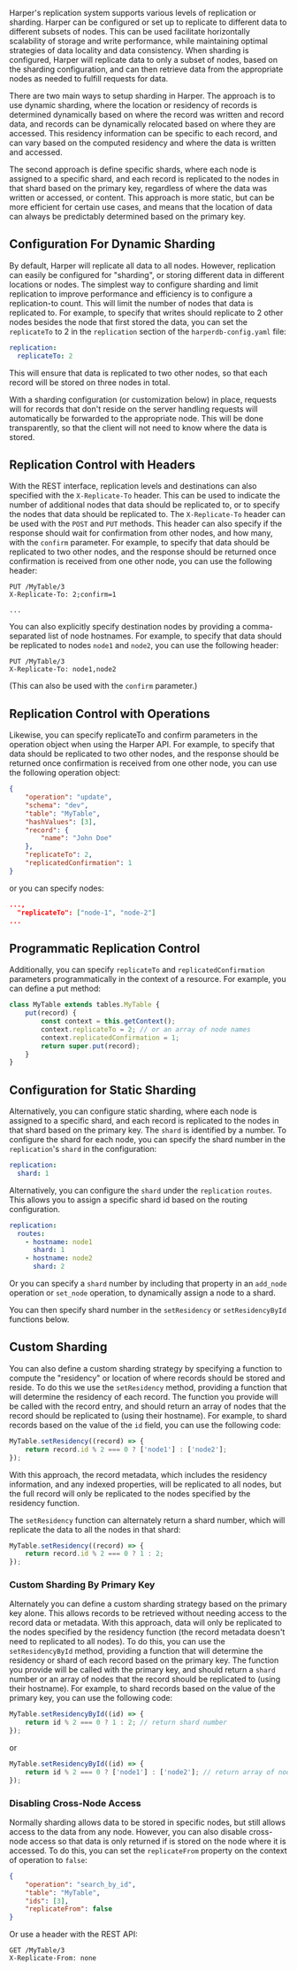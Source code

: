 Harper's replication system supports various levels of replication or sharding. Harper can be configured or set up to replicate to different data to different subsets of nodes. This can be used facilitate horizontally scalability of storage and write performance, while maintaining optimal strategies of data locality and data consistency. When sharding is configured, Harper will replicate data to only a subset of nodes, based on the sharding configuration, and can then retrieve data from the appropriate nodes as needed to fulfill requests for data.

There are two main ways to setup sharding in Harper. The approach is to use dynamic sharding, where the location or residency of records is determined dynamically based on where the record was written and record data, and records can be dynamically relocated based on where they are accessed. This residency information can be specific to each record, and can vary based on the computed residency and where the data is written and accessed.

The second approach is define specific shards, where each node is assigned to a specific shard, and each record is replicated to the nodes in that shard based on the primary key, regardless of where the data was written or accessed, or content. This approach is more static, but can be more efficient for certain use cases, and means that the location of data can always be predictably determined based on the primary key.

## Configuration For Dynamic Sharding

By default, Harper will replicate all data to all nodes. However, replication can easily be configured for "sharding", or storing different data in different locations or nodes. The simplest way to configure sharding and limit replication to improve performance and efficiency is to configure a replication-to count. This will limit the number of nodes that data is replicated to. For example, to specify that writes should replicate to 2 other nodes besides the node that first stored the data, you can set the `replicateTo` to 2 in the `replication` section of the `harperdb-config.yaml` file:

```yaml
replication:
  replicateTo: 2
```

This will ensure that data is replicated to two other nodes, so that each record will be stored on three nodes in total.

With a sharding configuration (or customization below) in place, requests will for records that don't reside on the server handling requests will automatically be forwarded to the appropriate node. This will be done transparently, so that the client will not need to know where the data is stored.

## Replication Control with Headers

With the REST interface, replication levels and destinations can also specified with the `X-Replicate-To` header. This can be used to indicate the number of additional nodes that data should be replicated to, or to specify the nodes that data should be replicated to. The `X-Replicate-To` header can be used with the `POST` and `PUT` methods. This header can also specify if the response should wait for confirmation from other nodes, and how many, with the `confirm` parameter. For example, to specify that data should be replicated to two other nodes, and the response should be returned once confirmation is received from one other node, you can use the following header:

```http
PUT /MyTable/3
X-Replicate-To: 2;confirm=1

...
```

You can also explicitly specify destination nodes by providing a comma-separated list of node hostnames. For example, to specify that data should be replicated to nodes `node1` and `node2`, you can use the following header:

```http
PUT /MyTable/3
X-Replicate-To: node1,node2
```

(This can also be used with the `confirm` parameter.)

## Replication Control with Operations

Likewise, you can specify replicateTo and confirm parameters in the operation object when using the Harper API. For example, to specify that data should be replicated to two other nodes, and the response should be returned once confirmation is received from one other node, you can use the following operation object:

```json
{
	"operation": "update",
	"schema": "dev",
	"table": "MyTable",
	"hashValues": [3],
	"record": {
		"name": "John Doe"
	},
	"replicateTo": 2,
	"replicatedConfirmation": 1
}
```

or you can specify nodes:

```json
...,
  "replicateTo": ["node-1", "node-2"]
...
```

## Programmatic Replication Control

Additionally, you can specify `replicateTo` and `replicatedConfirmation` parameters programmatically in the context of a resource. For example, you can define a put method:

```javascript
class MyTable extends tables.MyTable {
	put(record) {
		const context = this.getContext();
		context.replicateTo = 2; // or an array of node names
		context.replicatedConfirmation = 1;
		return super.put(record);
	}
}
```

## Configuration for Static Sharding

Alternatively, you can configure static sharding, where each node is assigned to a specific shard, and each record is replicated to the nodes in that shard based on the primary key. The `shard` is identified by a number. To configure the shard for each node, you can specify the shard number in the `replication`'s `shard` in the configuration:

```yaml
replication:
  shard: 1
```

Alternatively, you can configure the `shard` under the `replication` `routes`. This allows you to assign a specific shard id based on the routing configuration.

```yaml
replication:
  routes:
	- hostname: node1
	  shard: 1
	- hostname: node2
	  shard: 2
```

Or you can specify a `shard` number by including that property in an `add_node` operation or `set_node` operation, to dynamically assign a node to a shard.

You can then specify shard number in the `setResidency` or `setResidencyById` functions below.

## Custom Sharding

You can also define a custom sharding strategy by specifying a function to compute the "residency" or location of where records should be stored and reside. To do this we use the `setResidency` method, providing a function that will determine the residency of each record. The function you provide will be called with the record entry, and should return an array of nodes that the record should be replicated to (using their hostname). For example, to shard records based on the value of the `id` field, you can use the following code:

```javascript
MyTable.setResidency((record) => {
	return record.id % 2 === 0 ? ['node1'] : ['node2'];
});
```

With this approach, the record metadata, which includes the residency information, and any indexed properties, will be replicated to all nodes, but the full record will only be replicated to the nodes specified by the residency function.

The `setResidency` function can alternately return a shard number, which will replicate the data to all the nodes in that shard:

```javascript
MyTable.setResidency((record) => {
	return record.id % 2 === 0 ? 1 : 2;
});
```

### Custom Sharding By Primary Key

Alternately you can define a custom sharding strategy based on the primary key alone. This allows records to be retrieved without needing access to the record data or metadata. With this approach, data will only be replicated to the nodes specified by the residency function (the record metadata doesn't need to replicated to all nodes). To do this, you can use the `setResidencyById` method, providing a function that will determine the residency or shard of each record based on the primary key. The function you provide will be called with the primary key, and should return a `shard` number or an array of nodes that the record should be replicated to (using their hostname). For example, to shard records based on the value of the primary key, you can use the following code:

```javascript
MyTable.setResidencyById((id) => {
	return id % 2 === 0 ? 1 : 2; // return shard number
});
```

or

```javascript
MyTable.setResidencyById((id) => {
	return id % 2 === 0 ? ['node1'] : ['node2']; // return array of node hostnames
});
```

### Disabling Cross-Node Access

Normally sharding allows data to be stored in specific nodes, but still allows access to the data from any node. However, you can also disable cross-node access so that data is only returned if is stored on the node where it is accessed. To do this, you can set the `replicateFrom` property on the context of operation to `false`:

```json
{
	"operation": "search_by_id",
	"table": "MyTable",
	"ids": [3],
	"replicateFrom": false
}
```

Or use a header with the REST API:

```http
GET /MyTable/3
X-Replicate-From: none
```
